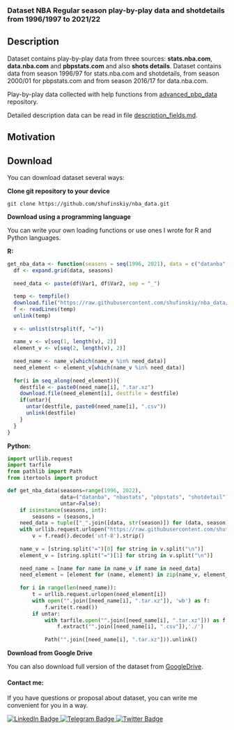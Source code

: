 ### Dataset NBA Regular season play-by-play data and shotdetails from 1996/1997 to 2021/22

## Description
Dataset contains play-by-play data from three sources: **stats.nba.com**, **data.nba.com** and **pbpstats.com** and also **shots details**.
Dataset contains data from season 1996/97 for stats.nba.com and shotdetails, from season 2000/01 for pbpstats.com and from season 2016/17 for data.nba.com.

Play-by-play data collected with help functions from [advanced_pbp_data](https://github.com/shufinskiy/advanced_pbp_data) repository.

Detailed description data can be read in file [description_fields.md](https://github.com/shufinskiy/nba_data/blob/main/description_fields.md).

## Motivation

## Download

You can download dataset several ways:

**Clone git repository to your device**
```
git clone https://github.com/shufinskiy/nba_data.git
```

**Download using a programming language**

You can write your own loading functions or use ones I wrote for R and Python languages.

**R:**
```r
get_nba_data <- function(seasons = seq(1996, 2021), data = c("datanba", "nbastats", "pbpstats", "shotdetail"), untar = FALSE){
  df <- expand.grid(data, seasons)
  
  need_data <- paste(df$Var1, df$Var2, sep = "_")
  
  temp <- tempfile()
  download.file("https://raw.githubusercontent.com/shufinskiy/nba_data/main/list_data.txt", temp)
  f <- readLines(temp)
  unlink(temp)
  
  v <- unlist(strsplit(f, "="))
  
  name_v <- v[seq(1, length(v), 2)]
  element_v <- v[seq(2, length(v), 2)]
  
  need_name <- name_v[which(name_v %in% need_data)]
  need_element <- element_v[which(name_v %in% need_data)]
  
  for(i in seq_along(need_element)){
    destfile <- paste0(need_name[i], ".tar.xz")
    download.file(need_element[i], destfile = destfile)
    if(untar){
      untar(destfile, paste0(need_name[i], ".csv"))
      unlink(destfile)
    }
  }  
}
```

**Python:**
```python
import urllib.request
import tarfile
from pathlib import Path
from itertools import product

def get_nba_data(seasons=range(1996, 2022), 
                 data=("datanba", "nbastats", "pbpstats", "shotdetail"),
                 untar=False):
    if isinstance(seasons, int):
        seasons = (seasons,)
    need_data = tuple(["_".join([data, str(season)]) for (data, season) in product(data, seasons)])
    with urllib.request.urlopen("https://raw.githubusercontent.com/shufinskiy/nba_data/main/list_data.txt") as f:
        v = f.read().decode('utf-8').strip()
    
    name_v = [string.split("=")[0] for string in v.split("\n")]
    element_v = [string.split("=")[1] for string in v.split("\n")]
    
    need_name = [name for name in name_v if name in need_data]
    need_element = [element for (name, element) in zip(name_v, element_v) if name in need_data]
    
    for i in range(len(need_name)):
        t = urllib.request.urlopen(need_element[i])
        with open("".join([need_name[i], ".tar.xz"]), 'wb') as f:
            f.write(t.read())
        if untar:
            with tarfile.open("".join([need_name[i], ".tar.xz"])) as f:
                f.extract("".join([need_name[i], ".csv"]),'./')
            
            Path("".join([need_name[i], ".tar.xz"])).unlink()
```

**Download from Google Drive**

You can also download full version of the dataset from [GoogleDrive](https://drive.google.com/file/d/1SqLZC_OlWkJyv4sJV3N8IpFZMTv9zvef/view?usp=sharing).

#### Contact me:

If you have questions or proposal about dataset, you can write me convenient for you in a way.

<div id="header" align="left">
  <div id="badges">
    <a href="https://www.linkedin.com/in/vladislav-shufinskiy/">
      <img src="https://img.shields.io/badge/LinkedIn-blue?style=for-the-badge&logo=linkedin&logoColor=white" alt="LinkedIn Badge"/>
    </a>
    <a href="https://t.me/brains14482">
      <img src="https://img.shields.io/badge/Telegram-blue?style=for-the-badge&logo=telegram&logoColor=white" alt="Telegram Badge"/>
    </a>
    <a href="https://twitter.com/vshufinskiy">
      <img src="https://img.shields.io/badge/Twitter-blue?style=for-the-badge&logo=twitter&logoColor=white" alt="Twitter Badge"/>
    </a>
  </div>
</div>
